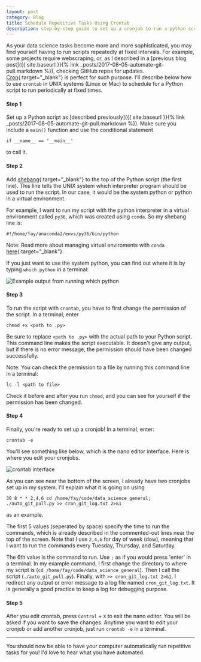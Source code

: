 ```yaml
---
layout: post
category: Blog
title: Schedule Repetitive Tasks Using Crontab
description: step-by-step guide to set up a cronjob to run a python script
---
```

As your data science tasks become more and more sophisticated, you may find yourself having to run scripts repeatedly at fixed intervals.
For example, some projects require webscraping, or, as I described in a [previous blog post]({{ site.baseurl }}{% link _posts/2017-08-05-automate-git-pull.markdown %}), checking GitHub repos for updates.
[Cron](https://en.wikipedia.org/wiki/Cron){:target="_blank"} is perfect for such purpose.
I'll describe below how to use `crontab` in UNIX systems (Linux or Mac) to schedule for a Python script to run periodically at fixed times.

#### Step 1
Set up a Python script as [described previously]({{ site.baseurl }}{% link _posts/2017-08-05-automate-git-pull.markdown %}).
Make sure you include a `main()` function and use the conditional statement

`if __name__ == '__main__'`

to call it.

#### Step 2
Add [shebang](https://en.wikipedia.org/wiki/Shebang_(Unix)){:target="_blank"} to the top of the Python script (the first line).
This line tells the UNIX system which interpreter program should be used to run the script.
In our case, it would be the system python or python in a virtual environment.

For example, I want to run my script with the python interpreter in a virtual environment called `py36`, which was created using `conda`.
So my shebang line is:

`#!/home/fay/anaconda2/envs/py36/bin/python`


Note: Read more about managing virtual enviroments with `conda` [here](https://conda.io/docs/user-guide/tasks/manage-environments.html#managing-environments){:target="_blank"}.


If you just want to use the system python, you can find out where it is by typing `which python` in a terminal:

![Example output from running which python](which_python.png)

#### Step 3
To run the script with `crontab`, you have to first change the permission of the script.
In a terminal, enter

`chmod +x <path to .py>`

Be sure to replace `<path to .py>` with the actual path to your Python script.
This command line makes the script executable. It doesn't give any output, but if there is no error message, the permission should have been changed successfully.

Note: You can check the permission to a file by running this command line in a terminal:

`ls -l <path to file>`

Check it before and after you run `chmod`, and you can see for yourself if the permission has been changed.

#### Step 4
Finally, you're ready to set up a cronjob!
In a terminal, enter:

`crontab -e`

You'll see something like below, which is the nano editor interface. Here is where you edit your cronjobs.

![crontab interface](crontab.png)

As you can see near the bottom of the screen, I already have two cronjobs set up in my system.
I'll explain what it is going on using

`30 8 * * 2,4,6 cd /home/fay/code/data_science_general; ./auto_git_pull.py >> cron_git_log.txt 2>&1`

as an example.

The first 5 values (seperated by space) specify the time to run the commands, which is already described in the commented-out lines near the top of the screen. Note that I use `2,4,6` for day of week (dow), meaning that I want to run the commands every Tuesday, Thursday, and Saturday.

The 6th value is the command to run.
Use `;` as if you would press 'enter' in a terminal.
In my example command, I first change the directory to where my script is (`cd /home/fay/code/data_science_general`).
Then I call the script (`./auto_git_pull.py`). Finally, with `>> cron_git_log.txt 2>&1`, I redirect any output or error message to a log file named `cron_git_log.txt`. It is generally a good practice to keep a log for debugging purpose.

#### Step 5
After you edit crontab, press `Control` + `X` to exit the nano editor. You will be asked if you want to save the changes.
Anytime you want to edit your cronjob or add another cronjob, just run `crontab -e` in a terminal.

---
You should now be able to have your computer automatically run repetitive tasks for you! I'd love to hear what you have automated.
